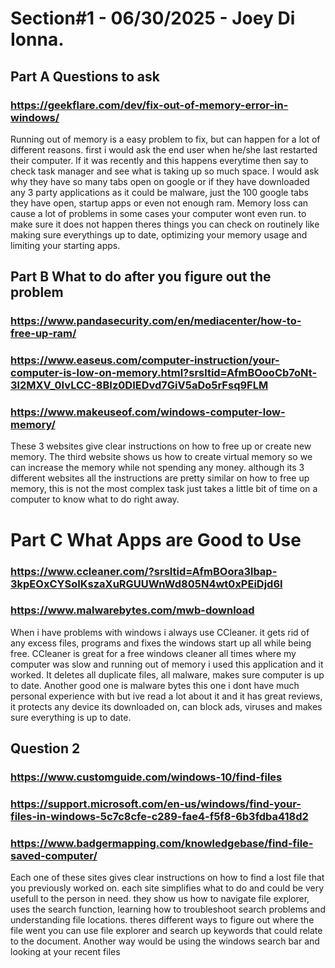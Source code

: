 # Section#1 - 06/30/2025 -  Joey Di Ionna.

## Part A Questions to ask 

### https://geekflare.com/dev/fix-out-of-memory-error-in-windows/

Running out of memory is a easy problem to fix, but can happen for a lot of different reasons. first i would ask the end user when he/she last restarted their computer. If it was recently and this happens everytime then say to check task manager and see what is taking up so much space. I would ask why they have so many tabs open on google or if they have downloaded any 3 party applications as it could be malware, just the 100 google tabs they have open, startup apps or even not enough ram. Memory loss can cause a lot of problems in some cases your computer wont even run. to make sure it does not happen theres things you can check on routinely like making sure everythings up to date, optimizing your memory usage and limiting your starting apps.

## Part B What to do after you figure out the problem 

### https://www.pandasecurity.com/en/mediacenter/how-to-free-up-ram/
### https://www.easeus.com/computer-instruction/your-computer-is-low-on-memory.html?srsltid=AfmBOooCb7oNt-3l2MXV_0IvLCC-8BIz0DIEDvd7GiV5aDo5rFsq9FLM
### https://www.makeuseof.com/windows-computer-low-memory/

These 3 websites give clear instructions on how to free up or create new memory. The third website shows us how to create virtual memory so we can increase the memory while not spending any money. although its 3 different websites all the instructions are pretty similar on how to free up memory, this is not the most complex task just takes a little bit of time on a computer to know what to do right away.

# Part C What Apps are Good to Use

### https://www.ccleaner.com/?srsltid=AfmBOora3lbap-3kpEOxCYSoIKszaXuRGUUWnWd805N4wt0xPEiDjd6I
### https://www.malwarebytes.com/mwb-download

When i have problems with windows i always use CCleaner. it gets rid of any excess files, programs and fixes the windows start up all while being free. CCleaner is great for a free windows cleaner all times where my computer was slow and running out of memory i used this application and it worked. It deletes all duplicate files, all malware, makes sure computer is up to date. Another good one is malware bytes this one i dont have much personal experience with but ive read a lot about it and it has great reviews, it protects any device its downloaded on, can block ads, viruses and makes sure everything is up to date.

## Question 2 

### https://www.customguide.com/windows-10/find-files
### https://support.microsoft.com/en-us/windows/find-your-files-in-windows-5c7c8cfe-c289-fae4-f5f8-6b3fdba418d2 
### https://www.badgermapping.com/knowledgebase/find-file-saved-computer/

Each one of these sites gives clear instructions on how to find a lost file that you previously worked on. each site simplifies what to do and could be very usefull to the person in need. they show us how to navigate file explorer, uses the search function, learning how to troubleshoot search problems and understanding file locations. theres different ways to figure out where the file went you can use file explorer and search up keywords that could relate to the document. Another way would be using the windows search bar and looking at your recent files


